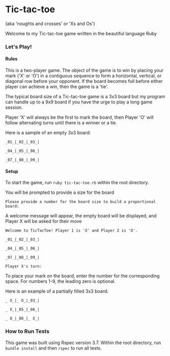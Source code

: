 # Tic-tac-toe

(aka 'noughts and crosses' or 'Xs and Os')

Welcome to my Tic-tac-toe game written in the beautiful language Ruby

### Let's Play!

#### Rules

This is a two-player game. The object of the game is to win by placing your mark ('X' or 'O') in a contiguous sequence to form a horizontal, vertical, or diagonal row before your opponent. If the board becomes full before either player can achieve a win, then the game is a 'tie'.

The typical board size of a Tic-tac-toe game is a 3x3 board but my program can handle up to a 9x9 board if you have the urge to play a long game session.

Player 'X' will always be the first to mark the board, then Player 'O' will follow alternating turns until there is a winner or a tie.

Here is a sample of an empty 3x3 board:

```
_01_|_02_|_03_|

_04_|_05_|_06_|

_07_|_08_|_09_|
```

#### Setup

To start the game, run `ruby tic-tac-toe.rb` within the root directory.

You will be prompted to provide a size for the board

`Please provide a number for the board size to build a proportional board: `

A welcome message will appear, the empty board will be displayed, and Player X will be asked for their move

```
Welcome to TicTacToe! Player 1 is 'X' and Player 2 is 'O'.

_01_|_02_|_03_|

_04_|_05_|_06_|

_07_|_08_|_09_|

Player X's turn:
```

To place your mark on the board, enter the number for the corresponding space. For numbers 1-9, the leading zero is optional.

Here is an example of a partially filled 3x3 board:
```
_ X_|_ O_|_03_|

_ X_|_05_|_06_|

_ O_|_08_|_ X_|
```

### How to Run Tests

This game was built using Rspec version 3.7. Within the root directory, run `bundle install` and then `rspec` to run all tests.

